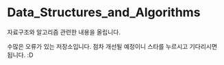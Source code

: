 # Data_Structures_and_Algorithms
자료구조와 알고리즘 관련한 내용을 올립니다.

수많은 오류가 있는 저장소입니다. 점차 개선될 예정이니 스타를 누르시고 기다리시면 됩니다. :D

